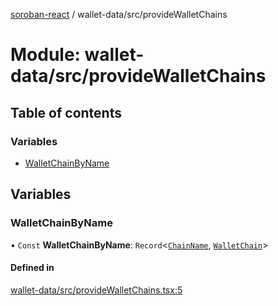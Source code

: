 [soroban-react](../README.md) / wallet-data/src/provideWalletChains

# Module: wallet-data/src/provideWalletChains

## Table of contents

### Variables

- [WalletChainByName](wallet_data_src_provideWalletChains.md#walletchainbyname)

## Variables

### WalletChainByName

• `Const` **WalletChainByName**: `Record`<[`ChainName`](types_src.md#chainname), [`WalletChain`](../interfaces/types_src.WalletChain.md)\>

#### Defined in

[wallet-data/src/provideWalletChains.tsx:5](https://github.com/mauroepce/soroban-react/blob/486e5d4/packages/wallet-data/src/provideWalletChains.tsx#L5)
